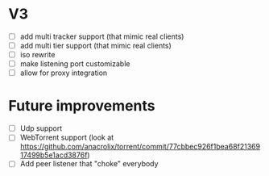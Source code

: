 # V3
- [ ] add multi tracker support (that mimic real clients)
- [ ] add multi tier support (that mimic real clients)
- [ ] iso rewrite
- [ ] make listening port customizable
- [ ] allow for proxy integration

# Future improvements
- [ ] Udp support
- [ ] WebTorrent support (look at https://github.com/anacrolix/torrent/commit/77cbbec926f1bea68f2136917499b5e1acd3876f)
- [ ] Add peer listener that "choke" everybody